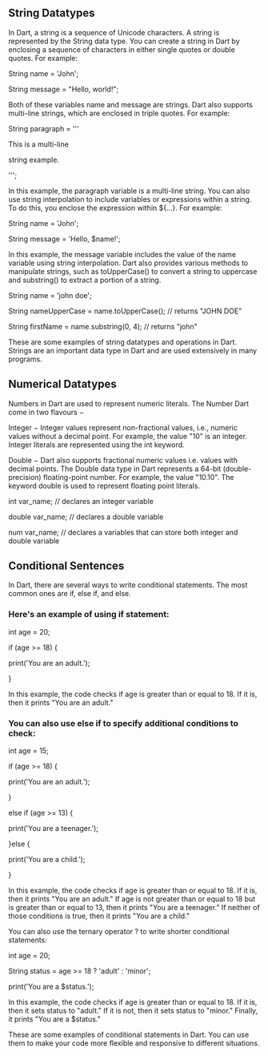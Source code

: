 ## String Datatypes
In Dart, a string is a sequence of Unicode characters. A string is represented by the String data type.
You can create a string in Dart by enclosing a sequence of characters in either single quotes or double quotes. For example: 

String name = 'John';

String message = "Hello, world!";


Both of these variables name and message are strings.
Dart also supports multi-line strings, which are enclosed in triple quotes. For example: 

String paragraph = '''

  This is a multi-line
  
  string example.
  
''';

In this example, the paragraph variable is a multi-line string.
You can also use string interpolation to include variables or expressions within a string. To do this, you enclose the expression within ${...}. For example:

String name = 'John';

String message = 'Hello, $name!';

In this example, the message variable includes the value of the name variable using string interpolation.
Dart also provides various methods to manipulate strings, such as toUpperCase() to convert a string to uppercase and substring() to extract a portion of a string.

String name = 'john doe';

String nameUpperCase = name.toUpperCase(); // returns "JOHN DOE"

String firstName = name.substring(0, 4); // returns "john"

These are some examples of string datatypes and operations in Dart. Strings are an important data type in Dart and are used extensively in many programs.


## Numerical Datatypes
Numbers in Dart are used to represent numeric literals. The Number Dart come in two flavours −

Integer − Integer values represent non-fractional values, i.e., numeric values without a decimal point. For example, the value "10" is an integer. Integer literals are represented using the int keyword.

Double − Dart also supports fractional numeric values i.e. values with decimal points. The Double data type in Dart represents a 64-bit (double-precision) floating-point number. For example, the value "10.10". The keyword double is used to represent floating point literals.

int var_name;      // declares an integer variable 

double var_name;   // declares a double variable 

num var_name; // declares a variables that can store both integer and double variable

## Conditional Sentences
In Dart, there are several ways to write conditional statements. The most common ones are if, else if, and else.

### Here's an example of using if statement: 

int age = 20;

if (age >= 18) {

  print('You are an adult.');
  
}


In this example, the code checks if age is greater than or equal to 18. If it is, then it prints "You are an adult."

### You can also use else if to specify additional conditions to check: 

int age = 15;

if (age >= 18) {

  print('You are an adult.');
  
} 

else if (age >= 13) {

  print('You are a teenager.');
  
}else {

  print('You are a child.');
  
}

In this example, the code checks if age is greater than or equal to 18. If it is, then it prints "You are an adult." If age is not greater than or equal to 18 but is greater than or equal to 13, then it prints "You are a teenager." If neither of those conditions is true, then it prints "You are a child."

You can also use the ternary operator ? to write shorter conditional statements:

int age = 20;

String status = age >= 18 ? 'adult' : 'minor';

print('You are a $status.');


In this example, the code checks if age is greater than or equal to 18. If it is, then it sets status to "adult." If it is not, then it sets status to "minor." Finally, it prints "You are a $status."

These are some examples of conditional statements in Dart. You can use them to make your code more flexible and responsive to different situations. 







